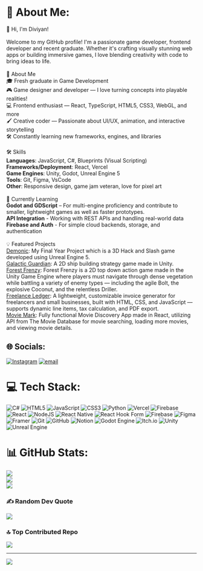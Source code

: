 # 💫 About Me:
👋 Hi, I'm Diviyan!<br><br>Welcome to my GitHub profile! I'm a passionate game developer, frontend developer and recent graduate. Whether it's crafting visually stunning web apps or building immersive games, I love blending creativity with code to bring ideas to life.<br><br>🚀 About Me<br>🎓 Fresh graduate in Game Development<br>🎮 Game designer and developer — I love turning concepts into playable realities!<br>💻 Frontend enthusiast — React, TypeScript, HTML5, CSS3, WebGL, and more<br>🖌️ Creative coder — Passionate about UI/UX, animation, and interactive storytelling<br>🛠️ Constantly learning new frameworks, engines, and libraries<br><br>🛠️ Skills<br>**Languages**: JavaScript, C#, Blueprints (Visual Scripting)<br>**Frameworks/Deployment**: React, Vercel<br>**Game Engines**: Unity, Godot, Unreal Engine 5<br>**Tools**: Git, Figma, VsCode<br>**Other**: Responsive design, game jam veteran, love for pixel art<br><br>🌱 Currently Learning<br>**Godot and GDScript** – For multi-engine proficiency and contribute to smaller, lightweight games as well as faster prototypes.<br>**API Integration** - Working with REST APIs and handling real-world data<br>**Firebase and Auth** - For simple cloud backends, storage, and authentication<br><br>💡 Featured Projects<br>[Demonic](https://github.com/vw79/fypnm): My Final Year Project which is a 3D Hack and Slash game developed using Unreal Engine 5.<br>[Galactic Guardian](https://github.com/nixon-voxell/galacticguardian): A 2D ship building strategy game made in Unity. <br>[Forest Frenzy](https://github.com/vw79/ctmjam): Forest Frenzy is a 2D top down action game made in the Unity Game Engine where players must navigate through dense vegetation while battling a variety of enemy types — including the agile Bolt, the explosive Coconut, and the relentless Driller.<br>[Freelance Ledger](https://github.com/Diviyan20/Freelance-Ledger): A lightweight, customizable invoice generator for freelancers and small businesses, built with HTML, CSS, and JavaScript — supports dynamic line items, tax calculation, and PDF export.<br>[Movie Mark](https://github.com/Diviyan20/Movie-Mark): Fully functional Movie Discovery App made in React, utilizing API from The Movie Database for movie searching, loading more movies, and viewing movie details.<br>


## 🌐 Socials:
[![Instagram](https://img.shields.io/badge/Instagram-%23E4405F.svg?logo=Instagram&logoColor=white)](https://instagram.com/diviyan._) [![email](https://img.shields.io/badge/Email-D14836?logo=gmail&logoColor=white)](mailto:diviyanr@gmail.com) 

# 💻 Tech Stack:
![C#](https://img.shields.io/badge/c%23-%23239120.svg?style=for-the-badge&logo=csharp&logoColor=white) ![HTML5](https://img.shields.io/badge/html5-%23E34F26.svg?style=for-the-badge&logo=html5&logoColor=white) ![JavaScript](https://img.shields.io/badge/javascript-%23323330.svg?style=for-the-badge&logo=javascript&logoColor=%23F7DF1E) ![CSS3](https://img.shields.io/badge/css3-%231572B6.svg?style=for-the-badge&logo=css3&logoColor=white) ![Python](https://img.shields.io/badge/python-3670A0?style=for-the-badge&logo=python&logoColor=ffdd54) ![Vercel](https://img.shields.io/badge/vercel-%23000000.svg?style=for-the-badge&logo=vercel&logoColor=white) ![Firebase](https://img.shields.io/badge/firebase-%23039BE5.svg?style=for-the-badge&logo=firebase) ![React](https://img.shields.io/badge/react-%2320232a.svg?style=for-the-badge&logo=react&logoColor=%2361DAFB) ![NodeJS](https://img.shields.io/badge/node.js-6DA55F?style=for-the-badge&logo=node.js&logoColor=white) ![React Native](https://img.shields.io/badge/react_native-%2320232a.svg?style=for-the-badge&logo=react&logoColor=%2361DAFB) ![React Hook Form](https://img.shields.io/badge/React%20Hook%20Form-%23EC5990.svg?style=for-the-badge&logo=reacthookform&logoColor=white) ![Firebase](https://img.shields.io/badge/firebase-a08021?style=for-the-badge&logo=firebase&logoColor=ffcd34) ![Figma](https://img.shields.io/badge/figma-%23F24E1E.svg?style=for-the-badge&logo=figma&logoColor=white) ![Framer](https://img.shields.io/badge/Framer-black?style=for-the-badge&logo=framer&logoColor=blue) ![Git](https://img.shields.io/badge/git-%23F05033.svg?style=for-the-badge&logo=git&logoColor=white) ![GitHub](https://img.shields.io/badge/github-%23121011.svg?style=for-the-badge&logo=github&logoColor=white) ![Notion](https://img.shields.io/badge/Notion-%23000000.svg?style=for-the-badge&logo=notion&logoColor=white) ![Godot Engine](https://img.shields.io/badge/GODOT-%23FFFFFF.svg?style=for-the-badge&logo=godot-engine) ![Itch.io](https://img.shields.io/badge/Itch-%23FF0B34.svg?style=for-the-badge&logo=Itch.io&logoColor=white) ![Unity](https://img.shields.io/badge/unity-%23000000.svg?style=for-the-badge&logo=unity&logoColor=white) ![Unreal Engine](https://img.shields.io/badge/unrealengine-%23313131.svg?style=for-the-badge&logo=unrealengine&logoColor=white)
# 📊 GitHub Stats:
![](https://github-readme-stats.vercel.app/api?username=Diviyan20&theme=radical&hide_border=false&include_all_commits=true&count_private=true)<br/>
![](https://nirzak-streak-stats.vercel.app/?user=Diviyan20&theme=radical&hide_border=false)<br/>
![](https://github-readme-stats.vercel.app/api/top-langs/?username=Diviyan20&theme=radical&hide_border=false&include_all_commits=true&count_private=true&layout=compact)

### ✍️ Random Dev Quote
![](https://quotes-github-readme.vercel.app/api?type=horizontal&theme=radical)

### 🔝 Top Contributed Repo
![](https://github-contributor-stats.vercel.app/api?username=Diviyan20&limit=5&theme=radical&combine_all_yearly_contributions=true)

---
[![](https://visitcount.itsvg.in/api?id=Diviyan20&icon=0&color=0)](https://visitcount.itsvg.in)

<!-- Proudly created with GPRM ( https://gprm.itsvg.in ) -->
